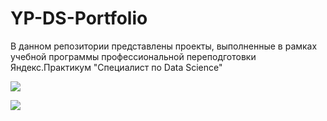 # YP-DS-Portfolio
В данном репозитории представлены проекты, выполненные в рамках учебной программы профессиональной переподготовки Яндекс.Практикум "Специалист по Data Science"

<image src = 'https://user-images.githubusercontent.com/45098537/229727573-4c327a79-7184-45e3-9a57-4982163d9ac9.png'>

![](https://user-images.githubusercontent.com/45098537/229727573-4c327a79-7184-45e3-9a57-4982163d9ac9.png)


